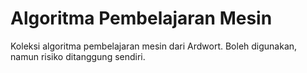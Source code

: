 # Algoritma Pembelajaran Mesin

Koleksi algoritma pembelajaran mesin dari Ardwort. Boleh digunakan, namun risiko ditanggung sendiri.